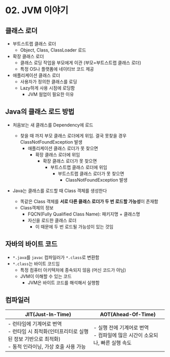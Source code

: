 # 02. JVM 이야기 
## 클래스 로더 
- 부트스트랩 클래스 로더 
  - Object, Class, ClassLoader 로드 
- 확장 클래스 로더 
  - 클래스 로딩 작업을 부모에게 이관 (부모=부트스트랩 클래스 로더)
  - 특정 OS나 플랫폼에 네이티브 코드 제공 
- 애플리케이션 클래스 로더
  - 사용자가 정의한 클래스를 로딩
  - Lazy하게 사용 시점에 로딩함 
    - JVM 웜업이 필요한 이유 

## Java의 클래스 로드 방법 
- 처음보는 새 클래스를 Dependency에 로드 
  - 찾을 때 까지 부모 클래스 로더에게 위임. 결국 못찾을 경우 ClassNotFoundException 발생
    - 애플리케이션 클래스 로더가 못 찾으면 
        - 확장 클래스 로더에 위임 
          - 확장 클래스 로더가 못 찾으면 
            - 부트스트랩 클래스 로더에 위임 
              - 부트스트랩 클래스 로더가 못 찾으면 
                - ClassNotFoundException 발생


- Java는 클래스를 로드할 때 Class 객체를 생성한다 
  - 똑같은 Class 객체를 **서로 다른 클래스 로더가 두 번 로드할 가능성**이 존재함 
  - Class객체의 정보
    - FQCN(Fully Qualified Class Name): 패키지명 + 클래스명 
    - 자신을 로드한 클래스 로더 
      - 이 때문에 두 번 로드될 가능성이 있는 것임 


## 자바의 바이트 코드 
- `*.java`를 `javac` 컴파일러가 `*.class`로 변환함
- `*.class`는 바이트 코드임 
  - 특정 컴퓨터 아키텍처에 종속되지 않음 (머신 코드가 아님) 
  - JVM이 이해할 수 있는 코드 
    - JVM은 바이트 코드를 해석해서 실행함


## 컴파일러
| JIT(Just-In-Time)                                                                   | AOT(Ahead-Of-Time)                                 |
|-------------------------------------------------------------------------------------|----------------------------------------------------|
| - 런타임에 기계어로 번역<br/> - 런타임 시 최적화(인터프리터로 실행된 정보 기반으로 최적화)<br/> - 동적 인라이닝, 가상 호출 사용 가능 | - 실행 전에 기계어로 번역 <br/> - 컴파일에 많은 시간이 소요되나, 빠른 실행 속도 |



